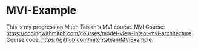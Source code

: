 # MVI-Example

This is my progress on Mitch Tabian's MVI course.
MVI Course: https://codingwithmitch.com/courses/model-view-intent-mvi-architecture
Course code: https://github.com/mitchtabian/MVIExample
